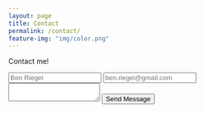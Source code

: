 ```yaml
---
layout: page
title: Contact
permalink: /contact/
feature-img: "img/color.png"
---
```



Contact me!

<form action="https://getsimpleform.com/messages?form_api_token=0bed3be2cdf6a2072401acb3b56357e5" method="post">
  <!-- the redirect_to is optional, the form will redirect to the referrer on submission -->
  <input type='hidden' name='redirect_to' value='http://BenRiegel.github.io/portfolio-iro/thank-you/' />
  <input type='text' name='name' placeholder='Ben Riegel' />
  <input type='email' name='email' placeholder='ben.riegel@gmail.com' />
  <textarea name='message' placeholder=''></textarea>
  <input type='submit' value='Send Message' />
</form>
